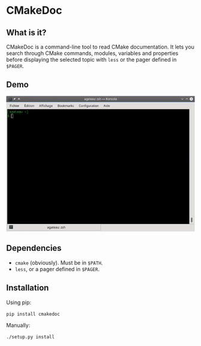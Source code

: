 # CMakeDoc

## What is it?

CMakeDoc is a command-line tool to read CMake documentation. It lets you
search through CMake commands, modules, variables and properties before
displaying the selected topic with `less` or the pager defined in `$PAGER`.

## Demo

![CMakedoc demonstration](demo.gif)

## Dependencies

- `cmake` (obviously). Must be in `$PATH`.
- `less`, or a pager defined in `$PAGER`.

## Installation

Using pip:

    pip install cmakedoc

Manually:

    ./setup.py install
